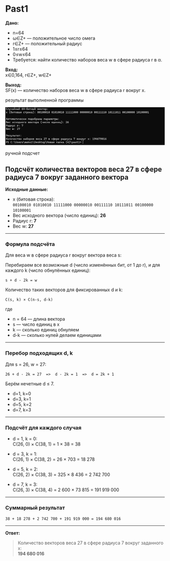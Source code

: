 # Past1



**Дано:**

-   n=64
-   ω∈Z+  — положительное число омега
-   r∈Z+  — положительный радиус
-   1≤r≤64
-   0≤w≤64
-   Требуется: найти количество наборов веса  w  в сфере радиуса  r  в  α.

**Вход:**  
x∈0,164,  r∈Z+,  w∈Z+

**Выход:**  
SF(x)  — количество наборов веса  w  в сфере радиуса  r  вокруг  x.




результат выполненной программы


  ![](https://github.com/Mursulov/Past1/blob/main/image/image.png)


ручной подсчет 

## Подсчёт количества векторов веса 27 в сфере радиуса 7 вокруг заданного вектора

**Исходные данные:**
- x (битовая строка):  
  `00100010 01010010 11111000 00000010 00111110 10111011 00100000 10100001`
- Вес исходного вектора (число единиц): **26**
- Радиус r: **7**
- Вес w: **27**

---

### Формула подсчёта

Для веса w в сфере радиуса r вокруг вектора веса s:

Перебираем все возможные d (число изменённых бит, от 1 до r), и для каждого k (число обнулённых единиц):

```
s + d - 2k = w
```

Количество таких векторов для фиксированных d и k:

```
C(s, k) × C(n-s, d-k)
```

где  
- n = 64 — длина вектора  
- s — число единиц в x  
- k — сколько единиц обнуляем  
- d-k — сколько нулей делаем единицами

---

### Перебор подходящих d, k

Для s = 26, w = 27:

```
26 + d - 2k = 27  =>  d - 2k = 1  =>  d = 2k + 1
```
Берём нечетные d ≤ 7.

- d=1, k=0
- d=3, k=1
- d=5, k=2
- d=7, k=3

---

### Подсчёт для каждого случая

- d = 1, k = 0:  
  C(26, 0) × C(38, 1) = 1 × 38 = 38

- d = 3, k = 1:  
  C(26, 1) × C(38, 2) = 26 × 703 = 18 278

- d = 5, k = 2:  
  C(26, 2) × C(38, 3) = 325 × 8 436 = 2 742 700

- d = 7, k = 3:  
  C(26, 3) × C(38, 4) = 2 600 × 73 815 = 191 919 000

---

### Суммарный результат

```
38 + 18 278 + 2 742 700 + 191 919 000 = 194 680 016
```

---

**Ответ:**

> Количество векторов веса 27 в сфере радиуса 7 вокруг заданного x:  
> **194 680 016**